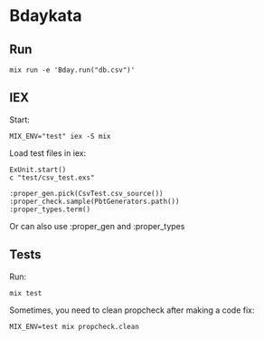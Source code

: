 # Bdaykata

## Run
```
mix run -e 'Bday.run("db.csv")'
```

## IEX
Start:
```
MIX_ENV="test" iex -S mix
```

Load test files in iex:
```
ExUnit.start()
c "test/csv_test.exs"

:proper_gen.pick(CsvTest.csv_source())
:proper_check.sample(PbtGenerators.path())
:proper_types.term()
```

Or can also use :proper_gen and :proper_types

## Tests
Run:
```
mix test
```

Sometimes, you need to clean propcheck after making a code fix:
```
MIX_ENV=test mix propcheck.clean
```
